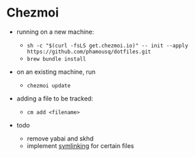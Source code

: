 # Chezmoi
- running on a new machine:
  - `sh -c "$(curl -fsLS get.chezmoi.io)" -- init --apply https://github.com/phamousq/dotfiles.git`
  - `brew bundle install`
- on an existing machine, run 
  - `chezmoi update`

- adding a file to be tracked:
  - `cm add <filename>`


- todo
  - remove yabai and skhd
  - implement [symlinking](https://www.chezmoi.io/user-guide/manage-different-types-of-file/#handle-configuration-files-which-are-externally-modified) for certain files